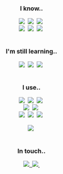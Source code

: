 <!--타이틀 부분-->
<div align="center">
  
</div>

<!--내용 부분-->
<h3 align="center">I know..</h3>
<div align="center">
  <img src="https://img.shields.io/badge/csharp-2665E3.svg?style=for-the-badge&logo=csharp&logoColor=white" />&nbsp
  <img src="https://img.shields.io/badge/dotnet-4d77cf.svg?style=for-the-badge&logo=dotnet&logoColor=white" />&nbsp
  <img src="https://img.shields.io/badge/unity-181717.svg?style=for-the-badge&logo=unity&logoColor=white" />&nbsp
</div>

<div align="center">
  <img src="https://img.shields.io/badge/java-F37410.svg?style=for-the-badge&logo=oracle&logoColor=white" />&nbsp
  <img src="https://img.shields.io/badge/python-3670A0.svg?style=for-the-badge&logo=python&logoColor=ffdd54" />&nbsp
  <img src="https://img.shields.io/badge/reversing-181717.svg?style=for-the-badge&logo=hackaday&logoColor=white" />&nbsp
</div>

<br>

<h3 align="center">I'm still learning..</h3>
<div align="center">
  <img src="https://img.shields.io/badge/network-2665E3.svg?style=for-the-badge&logo=graphql&logoColor=white" />&nbsp
  <img src="https://img.shields.io/badge/forensic-181717.svg?style=for-the-badge&logo=hackaday&logoColor=white" />&nbsp
  <img src="https://img.shields.io/badge/unreal-0E1128.svg?style=for-the-badge&logo=unrealengine&logoColor=white" />&nbsp
</div>

<br>

<h3 align="center">I use..</h3>
<div align="center">
  <img src="https://img.shields.io/badge/git-F05033.svg?style=for-the-badge&logo=git&logoColor=white" />&nbsp
  <img src="https://img.shields.io/badge/github-181717.svg?style=for-the-badge&logo=github&logoColor=white" />&nbsp
  <img src="https://img.shields.io/badge/vscode-2C2C32.svg?style=for-the-badge&logo=visual-studio-code&logoColor=22ABF3" />&nbsp
</div>

<div align="center">
  <img src="https://img.shields.io/badge/affinity%20photo-4E3188.svg?style=for-the-badge&logo=affinityphoto&logoColor=white" />&nbsp
  <img src="https://img.shields.io/badge/final%20cut%20pro-181717.svg?style=for-the-badge&logo=apple&logoColor=white" />&nbsp
</div>

<div align="center">
  <img src="https://img.shields.io/badge/rider-2C2C32.svg?style=for-the-badge&logo=rider&logoColor=white" />&nbsp
  <img src="https://img.shields.io/badge/intellij-2C2C32.svg?style=for-the-badge&logo=intellijidea&logoColor=white" />&nbsp
  <img src="https://img.shields.io/badge/pycharm-2C2C32.svg?style=for-the-badge&logo=pycharm&logoColor=white" />&nbsp
</div>

<br>

<div align="center">
  <img src="https://img.shields.io/badge/ida%20pro-181717.svg?style=for-the-badge&logo=hackaday&logoColor=white" />&nbsp
</div>

<br>

<h3 align="center">In touch..</h3>
<div align="center">
  <a href="mailto:jaeyun@alephstudio.xyz">
    <img src="https://img.shields.io/badge/jaeyun@alephstudio.xyz-181717.svg?style=for-the-badge&logo=minutemailer&logoColor=30B980" />&nbsp
  </a>
  <a href="https://discordapp.com/users/276023356204122112">
    <img src="https://img.shields.io/badge/wollu.xyz-5865F2.svg?style=for-the-badge&logo=discord&logoColor=white" />&nbsp
  </a>
</div>
